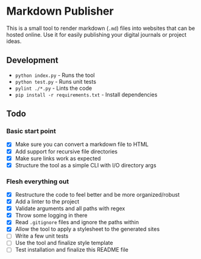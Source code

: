 # Markdown Publisher
This is a small tool to render markdown (`.md`) files into websites that can be hosted online.
Use it for easily publishing your digital journals or project ideas.

## Development
- `python index.py` - Runs the tool
- `python test.py` - Runs unit tests
- `pylint ./*.py` - Lints the code
- `pip install -r requirements.txt` - Install dependencies

## Todo
### Basic start point
- [x] Make sure you can convert a markdown file to HTML
- [x] Add support for recursive file directories
- [x] Make sure links work as expected
- [x] Structure the tool as a simple CLI with I/O directory args

### Flesh everything out
- [x] Restructure the code to feel better and be more organized/robust
- [x] Add a linter to the project
- [x] Validate arguments and all paths with regex
- [x] Throw some logging in there
- [x] Read `.gitignore` files and ignore the paths within
- [x] Allow the tool to apply a stylesheet to the generated sites
- [ ] Write a few unit tests
- [ ] Use the tool and finalize style template
- [ ] Test installation and finalize this README file
